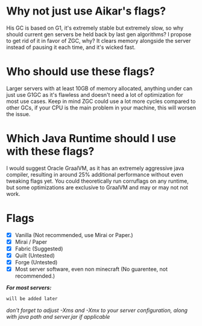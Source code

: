 # Why not just use Aikar's flags?
His GC is based on G1, it's extremely stable but extremely slow, so why should current gen servers be held back by last gen algorithms?
I propose to get rid of it in favor of ZGC, why? It clears memory alongside the server instead of pausing it each time, and it's wicked fast.

# Who should use these flags?
Larger servers with at least 10GB of memory allocated, anything under can just use G1GC as it's flawless and doesn't need a lot of optimization for most use cases.
Keep in mind ZGC could use a lot more cycles compared to other GCs, if your CPU is the main problem in your machine, this will worsen the issue.

# Which Java Runtime should I use with these flags?
I would suggest Oracle GraalVM, as it has an extremely aggressive java compiler, resulting in around 25% additional performance without even tweaking flags yet.
You could theoretically run corruflags on any runtime, but some optimizations are exclusive to GraalVM and may or may not not work.

# Flags
- [x] Vanilla (Not recommended, use Mirai or Paper.)
- [x] Mirai / Paper
- [x] Fabric (Suggested)
- [x] Quilt (Untested)
- [x] Forge (Untested)
- [x] Most server software, even non minecraft (No guarentee, not recommended.)

***For most servers:***
```java
will be added later
```

*don't forget to adjust -Xms and -Xmx to your server configuration, along with java path and server.jar if applicable*
